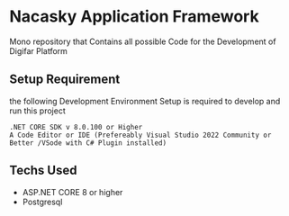 # Nacasky Application Framework
Mono repository that Contains all possible Code for the Development of Digifar Platform

## Setup Requirement
the following Development Environment Setup is required to develop and run this project
```
.NET CORE SDK v 8.0.100 or Higher
A Code Editor or IDE (Prefereably Visual Studio 2022 Community or Better /VSode with C# Plugin installed)
```
## Techs Used
- ASP.NET CORE 8 or higher
- Postgresql 

